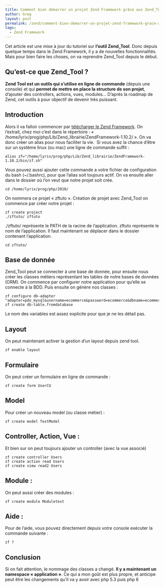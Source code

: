 ```yaml
---
title: Comment bien démarrer un projet Zend Framework grâce aux Zend_Tool
author: Greg
layout: post
permalink: /zend/comment-bien-demarrer-un-projet-zend-framework-grace-aux-zend_tool/
tags:
  - Zend Framework
---
```


Cet article est une mise à jour du tutoriel sur **l’outil Zend_Tool**. Donc
depuis quelque temps dans le Zend Framework, il y a de nouvelles
fonctionnalités. Mais pour bien faire les choses, on va reprendre Zend_Tool
depuis le début.

## Qu’est-ce que Zend_Tool ?

**Zend Tool est un outils qui s’utilise en ligne de commande** (depuis une
console) et qui **permet de mettre en place la structure de son projet**,
d’ajouter des controllers, actions, vues, modules… D’après la roadmap de Zend,
cet outils à pour objectif de devenir très puissant.

## Introduction

Alors il va falloir commencer par <a
href="http://framework.zend.com/download/latest" target="_blank">télécharger le
Zend Framework</a>. On l’extrait, chez moi c’est dans le répertoire : «
/home/lyrix/prog/php/Lib/Zend_librairie/ZendFramework-1.10.2/ ». On va donc
créer un alias pour nous faciliter la vie.  Si vous avez la chance d’être sur un
système linux (ou mac) une ligne de commande suffit :

    alias zf="/home/lyrix/prog/php/Lib/Zend_librairie/ZendFramework-1.10.2/bin/zf.sh"

Vous pouvez aussi ajouter cette commande a votre fichier de configuration du
bash (~/.bashrc), pour que l’alias soit toujours actif. On va ensuite aller dans
le dossier où l’on veut que notre projet soit crée.

    cd /home/lyrix/prog/php/2010/

On nommera ce projet « zftuto ». Création de projet avec Zend_Tool on commence
par créer notre projet :

    zf create project
    ./zftuto/ zftuto

./zftuto/ représente le PATH de la racine de l’application.
zftuto représente le nom de l’application.
Il faut maintenant se déplacer dans le dossier contenant l’application.

    cd zftuto/

## Base de donnée

Zend_Tool peut se connecter à une base de donnée, pour ensuite nous créer les
classes métiers représentant les tables de notre bases de données (ORM). On
commence par configurer notre application pour qu’elle se connecte à la BDD.
Puis ensuite on génère nos classes :

    zf configure db-adapter "adapter=pdo_mysql&username=ecommerce&password=ecommerce&dbname=ecommerce"
    zf create db-table.fromdatabase

Le nom des variables est assez explicite pour que je ne les détail pas.

## Layout

On peut maintenant activer la gestion d’un layout depuis zend tool.

    zf enable layout

## Formulaire

On peut créer un formulaire en ligne de commande :

    zf create form UserCU

## Model

Pour créer un nouveau model (ou classe métier) :

    zf create model TestModel

## Controller, Action, Vue :

Et bien sur on peut toujours ajouter un controller (avec la vue associé)

    zf create controller Users
    zf create action read Users
    zf create view read2 Users

## Module :

On peut aussi créer des modules :

    zf create module Moduletest

## Aide :

Pour de l’aide, vous pouvez directement depuis votre console exécuter la
commande suivante :

    zf ?

## Conclusion

Si on fait attention, le nommage des classes a changé. **Il y a maintenant
un namespace « application »**. Ce
qui a mon goût est plus propre, et anticipe peut être les changements
qu’il va y avoir avec php 5.3 puis php 6
